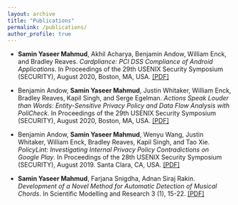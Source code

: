 ```yaml
---
layout: archive
title: "Publications"
permalink: /publications/
author_profile: true
---
```


- **Samin Yaseer Mahmud**, Akhil Acharya, Benjamin Andow, William Enck, and Bradley Reaves. *Cardpliance: PCI DSS Compliance of Android Applications*. In Proceedings of the 29th USENIX Security Symposium (SECURITY), August 2020, Boston, MA, USA. [\[PDF\]](http://saminmahmud.com/files/papers/cardpliance.pdf)

- Benjamin Andow, **Samin Yaseer Mahmud**, Justin Whitaker, William Enck, Bradley Reaves, Kapil Singh, and Serge Egelman. *Actions Speak Louder than Words: Entity-Sensitive Privacy Policy and Data Flow Analysis with PoliCheck*. In Proceedings of the 29th USENIX Security Symposium (SECURITY), August 2020, Boston, MA, USA. [\[PDF\]](http://saminmahmud.com/files/papers/policheck.pdf)

- Benjamin Andow, **Samin Yaseer Mahmud**, Wenyu Wang, Justin Whitaker, William Enck, Bradley Reaves, Kapil Singh, and Tao Xie. *PolicyLint: Investigating Internal Privacy Policy Contradictions on Google Play*. In Proceedings of the 28th USENIX Security Symposium (SECURITY), August 2019. Santa Clara, CA, USA. [\[PDF\]](http://saminmahmud.com/files/papers/policylint.pdf)

- **Samin Yaseer Mahmud**, Farjana Snigdha, Adnan Siraj Rakin. *Development of a Novel Method for Automatic Detection of Musical Chords*. In Scientific Modelling and Research 3 (1), 15-22. [\[PDF\]](http://saminmahmud.com/files/papers/chords.pdf)


